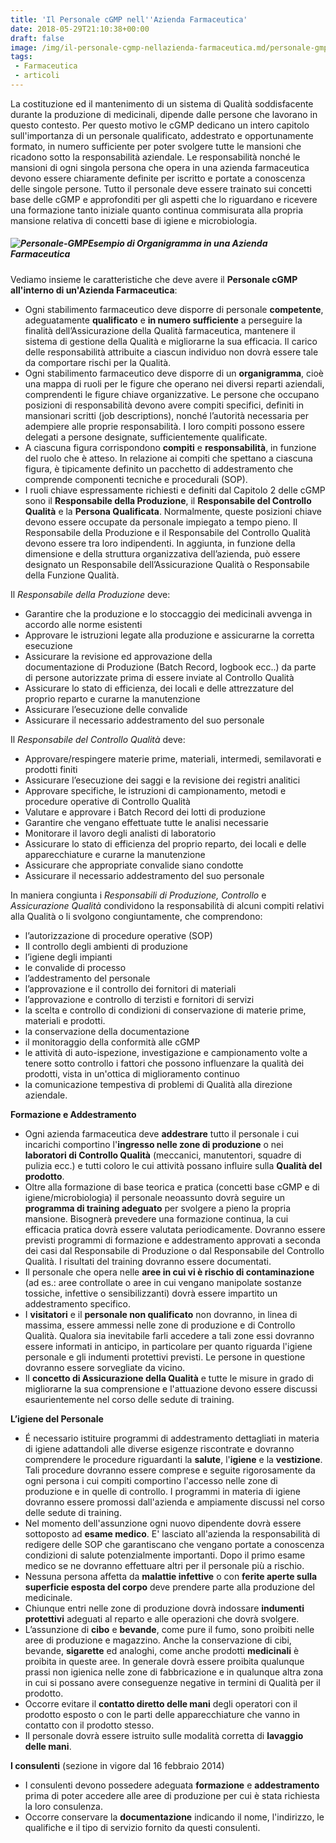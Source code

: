```yaml
---
title: 'Il Personale cGMP nell''Azienda Farmaceutica'
date: 2018-05-29T21:10:38+00:00
draft: false
image: /img/il-personale-cgmp-nellazienda-farmaceutica.md/personale-gmp.png
tags:
 - Farmaceutica
 - articoli
---
```


La costituzione ed il mantenimento di un sistema di Qualità soddisfacente durante la produzione di medicinali, dipende dalle persone che lavorano in questo contesto. Per questo motivo le cGMP dedicano un intero capitolo sull'importanza di un personale qualificato, addestrato e opportunamente formato, in numero sufficiente per poter svolgere tutte le mansioni che ricadono sotto la responsabilità aziendale. Le responsabilità nonché le mansioni di ogni singola persona che opera in una azienda farmaceutica devono essere chiaramente definite per iscritto e portate a conoscenza delle singole persone. Tutto il personale deve essere trainato sui concetti base delle cGMP e approfonditi per gli aspetti che lo riguardano e ricevere una formazione tanto iniziale quanto continua commisurata alla propria mansione relativa di concetti base di igiene e microbiologia.

##### **![Personale-GMP](/img/il-personale-cgmp-nellazienda-farmaceutica.md/personale-gmp.png)**_Esempio di Organigramma in una Azienda Farmaceutica_

Vediamo insieme le caratteristiche che deve avere il **Personale cGMP all'interno di un'Azienda Farmaceutica**:

*   Ogni stabilimento farmaceutico deve disporre di personale **competente**, adeguatamente **qualificato** e **in numero sufficiente** a perseguire la finalità dell’Assicurazione della Qualità farmaceutica, mantenere il sistema di gestione della Qualità e migliorarne la sua efficacia. Il carico delle responsabilità attribuite a ciascun individuo non dovrà essere tale da comportare rischi per la Qualità.
*   Ogni stabilimento farmaceutico deve disporre di un **organigramma**, cioè una mappa di ruoli per le figure che operano nei diversi reparti aziendali, comprendenti le figure chiave organizzative. Le persone che occupano posizioni di responsabilità devono avere compiti specifici, definiti in mansionari scritti (job descriptions), nonché l’autorità necessaria per adempiere alle proprie responsabilità. I loro compiti possono essere delegati a persone designate, sufficientemente qualificate.
*   A ciascuna figura corrispondono **compiti** e **responsabilità**, in funzione del ruolo che è atteso. In relazione ai compiti che spettano a ciascuna figura, è tipicamente definito un pacchetto di addestramento che comprende componenti tecniche e procedurali (SOP).
*   I ruoli chiave espressamente richiesti e definiti dal Capitolo 2 delle cGMP sono il **Responsabile della Produzione**, il **Responsabile del Controllo Qualità** e la **Persona Qualificata**. Normalmente, queste posizioni chiave devono essere occupate da personale impiegato a tempo pieno. Il Responsabile della Produzione e il Responsabile del Controllo Qualità devono essere tra loro indipendenti. In aggiunta, in funzione della dimensione e della struttura organizzativa dell’azienda, può essere designato un Responsabile dell’Assicurazione Qualità o Responsabile della Funzione Qualità.

Il _Responsabile della Produzione_ deve:

*   Garantire che la produzione e lo stoccaggio dei medicinali avvenga in accordo alle norme esistenti
*   Approvare le istruzioni legate alla produzione e assicurarne la corretta esecuzione
*   Assicurare la revisione ed approvazione della documentazione di Produzione (Batch Record, logbook ecc..) da parte di persone autorizzate prima di essere inviate al Controllo Qualità
*   Assicurare lo stato di efficienza, dei locali e delle attrezzature del proprio reparto e curarne la manutenzione
*   Assicurare l’esecuzione delle convalide
*   Assicurare il necessario addestramento del suo personale

Il _Responsabile del Controllo Qualità_ deve:

*   Approvare/respingere materie prime, materiali, intermedi, semilavorati e prodotti finiti
*   Assicurare l’esecuzione dei saggi e la revisione dei registri analitici
*   Approvare specifiche, le istruzioni di campionamento, metodi e procedure operative di Controllo Qualità
*   Valutare e approvare i Batch Record dei lotti di produzione
*   Garantire che vengano effettuate tutte le analisi necessarie
*   Monitorare il lavoro degli analisti di laboratorio
*   Assicurare lo stato di efficienza del proprio reparto, dei locali e delle apparecchiature e curarne la manutenzione
*   Assicurare che appropriate convalide siano condotte
*   Assicurare il necessario addestramento del suo personale

In maniera congiunta i _Responsabili di Produzione, Controllo_ e _Assicurazione Qualità_ condividono la responsabilità di alcuni compiti relativi alla Qualità o li svolgono congiuntamente, che comprendono:

*   l’autorizzazione di procedure operative (SOP)
*   Il controllo degli ambienti di produzione
*   l’igiene degli impianti
*   le convalide di processo
*   l’addestramento del personale
*   l’approvazione e il controllo dei fornitori di materiali
*   l’approvazione e controllo di terzisti e fornitori di servizi
*   la scelta e controllo di condizioni di conservazione di materie prime, materiali e prodotti.
*   la conservazione della documentazione
*   il monitoraggio della conformità alle cGMP
*   le attività di auto-ispezione, investigazione e campionamento volte a tenere sotto controllo i fattori che possono influenzare la qualità dei prodotti, vista in un'ottica di miglioramento continuo
*   la comunicazione tempestiva di problemi di Qualità alla direzione aziendale.

**Formazione e Addestramento**

*   Ogni azienda farmaceutica deve **addestrare** tutto il personale i cui incarichi comportino l'**ingresso nelle zone di produzione** o nei **laboratori di Controllo Qualità** (meccanici, manutentori, squadre di pulizia ecc.) e tutti coloro le cui attività possano influire sulla **Qualità del prodotto**.
*   Oltre alla formazione di base teorica e pratica (concetti base cGMP e di igiene/microbiologia) il personale neoassunto dovrà seguire un **programma di training adeguato** per svolgere a pieno la propria mansione. Bisognerà prevedere una formazione continua, la cui efficacia pratica dovrà essere valutata periodicamente. Dovranno essere previsti programmi di formazione e addestramento approvati a seconda dei casi dal Responsabile di Produzione o dal Responsabile del Controllo Qualità. I risultati del training dovranno essere documentati.
*   Il personale che opera nelle **aree in cui vi è rischio di contaminazione** (ad es.: aree controllate o aree in cui vengano manipolate sostanze tossiche, infettive o sensibilizzanti) dovrà essere impartito un addestramento specifico.
*   I **visitatori** e il **personale non qualificato** non dovranno, in linea di massima, essere ammessi nelle zone di produzione e di Controllo Qualità. Qualora sia inevitabile farli accedere a tali zone essi dovranno essere informati in anticipo, in particolare per quanto riguarda l'igiene personale e gli indumenti protettivi previsti. Le persone in questione dovranno essere sorvegliate da vicino.
*   Il **concetto di Assicurazione della Qualità** e tutte le misure in grado di migliorarne la sua comprensione e l'attuazione devono essere discussi esaurientemente nel corso delle sedute di training.

**L’igiene del Personale**

*   É necessario istituire programmi di addestramento dettagliati in materia di igiene adattandoli alle diverse esigenze riscontrate e dovranno comprendere le procedure riguardanti la **salute**, l'**igiene** e la **vestizione**. Tali procedure dovranno essere comprese e seguite rigorosamente da ogni persona i cui compiti comportino l'accesso nelle zone di produzione e in quelle di controllo. I programmi in materia di igiene dovranno essere promossi dall'azienda e ampiamente discussi nel corso delle sedute di training.
*   Nel momento dell'assunzione ogni nuovo dipendente dovrà essere sottoposto ad **esame medico**. E' lasciato all'azienda la responsabilità di redigere delle SOP che garantiscano che vengano portate a conoscenza condizioni di salute potenzialmente importanti. Dopo il primo esame medico se ne dovranno effettuare altri per il personale più a rischio.
*   Nessuna persona affetta da **malattie infettive** o con **ferite aperte sulla superficie esposta del corpo** deve prendere parte alla produzione del medicinale.
*   Chiunque entri nelle zone di produzione dovrà indossare **indumenti protettivi** adeguati al reparto e alle operazioni che dovrà svolgere.
*   L’assunzione di **cibo** e **bevande**, come pure il fumo, sono proibiti nelle aree di produzione e magazzino. Anche la conservazione di cibi, bevande, **sigarette** ed analoghi, come anche prodotti **medicinali** è proibita in queste aree. In generale dovrà essere proibita qualunque prassi non igienica nelle zone di fabbricazione e in qualunque altra zona in cui si possano avere conseguenze negative in termini di Qualità per il prodotto.
*   Occorre evitare il **contatto diretto delle mani** degli operatori con il prodotto esposto o con le parti delle apparecchiature che vanno in contatto con il prodotto stesso.
*   Il personale dovrà essere istruito sulle modalità corretta di **lavaggio delle mani**.

**I consulenti** (sezione in vigore dal 16 febbraio 2014)

*   I consulenti devono possedere adeguata **formazione** e **addestramento** prima di poter accedere alle aree di produzione per cui è stata richiesta la loro consulenza.
*   Occorre conservare la **documentazione** indicando il nome, l'indirizzo, le qualifiche e il tipo di servizio fornito da questi consulenti.